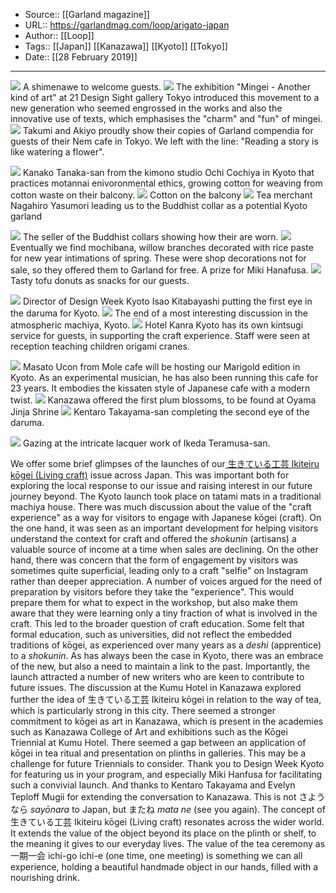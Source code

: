 ﻿
  * Source:: [[Garland magazine]]
  * URL:: https://garlandmag.com/loop/arigato-japan
  * Author:: [[Loop]]
  * Tags:: [[Japan]] [[Kanazawa]] [[Kyoto]] [[Tokyo]]
  * Date:: [[28 February 2019]]


* * *
[![](https://garlandmag.com/wp-content/uploads/2019/02/2019-02-21-17.41.09-1024x768.jpg)](https://garlandmag.com/wp-content/uploads/2019/02/2019-02-21-17.41.09.jpg)
     A shimenawe to welcome guests.
[![](https://garlandmag.com/wp-content/uploads/2019/02/2019-02-16-17.10.05-1024x410.jpg)](https://garlandmag.com/wp-content/uploads/2019/02/2019-02-16-17.10.05.jpg)
     The exhibition "Mingei - Another kind of art" at 21 Design Sight gallery Tokyo introduced this movement to a new generation who seemed engrossed in the works and also the innovative use of texts, which emphasises the "charm" and "fun" of mingei.
[![](https://garlandmag.com/wp-content/uploads/2019/02/2019-02-15-12.06.36-1024x719.jpg)](https://garlandmag.com/wp-content/uploads/2019/02/2019-02-15-12.06.36.jpg)
     Takumi and Akiyo proudly show their copies of Garland compendia for guests of their Nem cafe in Tokyo. We left with the line: "Reading a story is like watering a flower".
  

[![](https://garlandmag.com/wp-content/uploads/2019/02/2019-02-19-13.04.01.jpg)](https://garlandmag.com/wp-content/uploads/2019/02/2019-02-19-13.04.01.jpg)
     Kanako Tanaka-san from the kimono studio Ochi Cochiya in Kyoto that practices motannai enivoronmental ethics, growing cotton for weaving from cotton waste on their balcony.
[![](https://garlandmag.com/wp-content/uploads/2019/02/2019-02-19-13.20.42-1024x768.jpg)](https://garlandmag.com/wp-content/uploads/2019/02/2019-02-19-13.20.42.jpg)
     Cotton on the balcony
[![](https://garlandmag.com/wp-content/uploads/2019/02/2019-02-19-13.54.54-1024x768.jpg)](https://garlandmag.com/wp-content/uploads/2019/02/2019-02-19-13.54.54.jpg)
     Tea merchant Nagahiro Yasumori leading us to the Buddhist collar as a potential Kyoto garland
  

[![](https://garlandmag.com/wp-content/uploads/2019/02/2019-02-19-16.15.38.jpg)](https://garlandmag.com/wp-content/uploads/2019/02/2019-02-19-16.15.38.jpg)
     The seller of the Buddhist collars showing how their are worn.
[![](https://garlandmag.com/wp-content/uploads/2019/02/2019-02-19-16.50.15.jpg)](https://garlandmag.com/wp-content/uploads/2019/02/2019-02-19-16.50.15.jpg)
     Eventually we find mochibana, willow branches decorated with rice paste for new year intimations of spring. These were shop decorations not for sale, so they offered them to Garland for free. A prize for Miki Hanafusa.
[![](https://garlandmag.com/wp-content/uploads/2019/02/2019-02-21-16.22.57-1024x768.jpg)](https://garlandmag.com/wp-content/uploads/2019/02/2019-02-21-16.22.57.jpg)
     Tasty tofu donuts as snacks for our guests.
  

[![](https://garlandmag.com/wp-content/uploads/2019/02/2019-02-21-20.09.52-1024x768.jpg)](https://garlandmag.com/wp-content/uploads/2019/02/2019-02-21-20.09.52.jpg)
     Director of Design Week Kyoto Isao Kitabayashi putting the first eye in the daruma for Kyoto.
[![](https://garlandmag.com/wp-content/uploads/2019/02/2019-02-21-20.12.22-1024x523.jpg)](https://garlandmag.com/wp-content/uploads/2019/02/2019-02-21-20.12.22.jpg)
     The end of a most interesting discussion in the atmospheric machiya, Kyoto.
[![](https://garlandmag.com/wp-content/uploads/2019/02/2019-02-20-17.55.13-1-1024x412.jpg)](https://garlandmag.com/wp-content/uploads/2019/02/2019-02-20-17.55.13-1.jpg)
     Hotel Kanra Kyoto has its own kintsugi service for guests, in supporting the craft experience. Staff were seen at reception teaching children origami cranes.
  

[![](https://garlandmag.com/wp-content/uploads/2019/02/2019-02-22-16.42.19.jpg)](https://garlandmag.com/wp-content/uploads/2019/02/2019-02-22-16.42.19.jpg)
     Masato Ucon from Mole cafe will be hosting our Marigold edition in Kyoto. As an experimental musician, he has also been running this cafe for 23 years. It embodies the kissaten style of Japanese cafe with a modern twist.
[![](https://garlandmag.com/wp-content/uploads/2019/02/2019-02-24-10.46.53-1024x768.jpg)](https://garlandmag.com/wp-content/uploads/2019/02/2019-02-24-10.46.53.jpg)
     Kanazawa offered the first plum blossoms, to be found at Oyama Jinja Shrine
[![](https://garlandmag.com/wp-content/uploads/2019/02/2019-02-24-16.12.14.jpg)](https://garlandmag.com/wp-content/uploads/2019/02/2019-02-24-16.12.14.jpg)
     Kentaro Takayama-san completing the second eye of the daruma.
  

[![](https://garlandmag.com/wp-content/uploads/2019/02/2019-02-24-15.16.34-1024x964.jpg)](https://garlandmag.com/wp-content/uploads/2019/02/2019-02-24-15.16.34.jpg)
     Gazing at the intricate lacquer work of Ikeda Teramusa-san.
  

We offer some brief glimpses of the launches of our[ 生きている工芸 Ikiteiru kōgei (Living craft)](https://garlandmag.com/issue-13/) issue across Japan. This was important both for exploring the local response to our issue and raising interest in our future journey beyond. 
The Kyoto launch took place on tatami mats in a traditional machiya house. There was much discussion about the value of the "craft experience" as a way for visitors to engage with Japanese kōgei (craft). On the one hand, it was seen as an important development for helping visitors understand the context for craft and offered the _shokunin_ (artisans) a valuable source of income at a time when sales are declining. On the other hand, there was concern that the form of engagement by visitors was sometimes quite superficial, leading only to a craft  "selfie" on Instagram rather than deeper appreciation. A number of voices argued for the need of preparation by visitors before they take the "experience". This would prepare them for what to expect in the workshop, but also make them aware that they were learning only a tiny fraction of what is involved in the craft.
This led to the broader question of craft education. Some felt that formal education, such as universities, did not reflect the embedded traditions of kōgei, as experienced over many years as a _deshi_ (apprentice) to a _shokunin_. 
As has always been the case in Kyoto, there was an embrace of the new, but also a need to maintain a link to the past. Importantly, the launch attracted a number of new writers who are keen to contribute to future issues.
The discussion at the Kumu Hotel in Kanazawa explored further the idea of 生きている工芸 Ikiteiru kōgei in relation to the way of tea, which is particularly strong in this city. There seemed a stronger commitment to kōgei as art in Kanazawa, which is present in the academies such as Kanazawa College of Art and exhibitions such as the Kōgei Triennial at Kumu Hotel. There seemed a gap between an application of kōgei in tea ritual and presentation on plinths in galleries. This may be a challenge for future Triennials to consider.
Thank you to Design Week Kyoto for featuring us in your program, and especially Miki Hanfusa for facilitating such a convivial launch. And thanks to Kentaro Takayama and Evelyn Teploff Mugii for extending the conversation to Kanazawa. 
This is not さようなら _sayōnara_ to Japan, but またね _mata ne_ (see you again). The concept of 生きている工芸 Ikiteiru kōgei (Living craft) resonates across the wider world. It extends the value of the object beyond its place on the plinth or shelf, to the meaning it gives to our everyday lives. The value of the tea ceremony as 一期一会 ichi-go ichi-e (one time, one meeting) is something we can all experience, holding a beautiful handmade object in our hands, filled with a nourishing drink.

